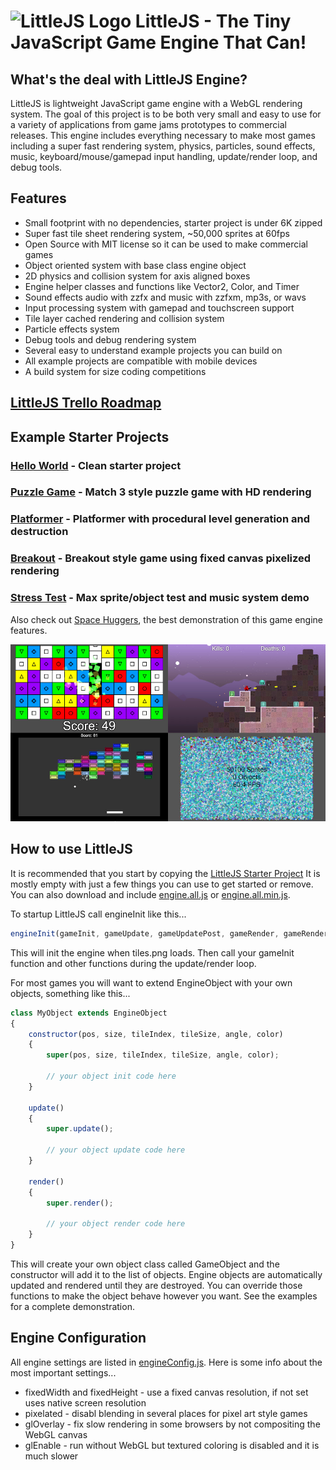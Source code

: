 # ![LittleJS Logo](favicon.ico) LittleJS - The Tiny JavaScript Game Engine That Can!

## What's the deal with LittleJS Engine?

LittleJS is lightweight JavaScript game engine with a WebGL rendering system. The goal of this project is to be both very small and easy to use for a variety of applications from game jams prototypes to commercial releases. This engine includes everything necessary to make most games including a super fast rendering system, physics, particles, sound effects, music, keyboard/mouse/gamepad input handling, update/render loop, and debug tools.

## Features

- Small footprint with no dependencies, starter project is under 6K zipped
- Super fast tile sheet rendering system, ~50,000 sprites at 60fps
- Open Source with MIT license so it can be used to make commercial games
- Object oriented system with base class engine object
- 2D physics and collision system for axis aligned boxes
- Engine helper classes and functions like Vector2, Color, and Timer
- Sound effects audio with zzfx and music with zzfxm, mp3s, or wavs
- Input processing system with gamepad and touchscreen support
- Tile layer cached rendering and collision system
- Particle effects system
- Debug tools and debug rendering system
- Several easy to understand example projects you can build on
- All example projects are compatible with mobile devices
- A build system for size coding competitions

## [LittleJS Trello Roadmap](https://trello.com/b/E9zf1Xak/littlejs)

## Example Starter Projects

### [Hello World](https://killedbyapixel.github.io/LittleJS/) - Clean starter project
### [Puzzle Game](https://killedbyapixel.github.io/LittleJS/examples/puzzle) - Match 3 style puzzle game with HD rendering
### [Platformer](https://killedbyapixel.github.io/LittleJS/examples/platformer) - Platformer with procedural level generation and destruction
### [Breakout](https://killedbyapixel.github.io/LittleJS/examples/breakout) - Breakout style game using fixed canvas pixelized rendering
### [Stress Test](https://killedbyapixel.github.io/LittleJS/examples/stress) - Max sprite/object test and music system demo

Also check out [Space Huggers](https://github.com/KilledByAPixel/SpaceHuggers), the best demonstration of this game engine features.

![LittleJS Screenshot](screenshot.jpg)

## How to use LittleJS

It is recommended that you start by copying the [LittleJS Starter Project](https://github.com/KilledByAPixel/LittleJS/blob/main/game.js) It is mostly empty with just a few things you can use to get started or remove. You can also download and include [engine.all.js](https://github.com/KilledByAPixel/LittleJS/blob/main/engine/engine.all.js) or [engine.all.min.js](https://github.com/KilledByAPixel/LittleJS/blob/main/engine/engine.all.min.js).

To startup LittleJS call engineInit like this...

```javascript
engineInit(gameInit, gameUpdate, gameUpdatePost, gameRender, gameRenderPost, 'tiles.png');
```

This will init the engine when tiles.png loads. Then call your gameInit function and other functions during the update/render loop.

For most games you will want to extend EngineObject with your own objects, something like this...

```javascript
class MyObject extends EngineObject 
{
    constructor(pos, size, tileIndex, tileSize, angle, color)
    {
        super(pos, size, tileIndex, tileSize, angle, color);
        
        // your object init code here
    }

    update()
    {
        super.update();
        
        // your object update code here
    }

    render()
    {
        super.render();
        
        // your object render code here
    }
}
```

This will create your own object class called GameObject and the constructor will add it to the list of objects. Engine objects are automatically updated and rendered until they are destroyed. You can override those functions to make the object behave however you want. See the examples for a complete demonstration.

## Engine Configuration

All engine settings are listed in [engineConfig.js](https://github.com/KilledByAPixel/LittleJS/blob/main/engine/engineConfig.js). Here is some info about the most important settings...

- fixedWidth and fixedHeight - use a fixed canvas resolution, if not set uses native screen resolution
- pixelated - disabl blending in several places for pixel art style games
- glOverlay - fix slow rendering in some browsers by not compositing the WebGL canvas
- glEnable - run without WebGL but textured coloring is disabled and it is much slower

